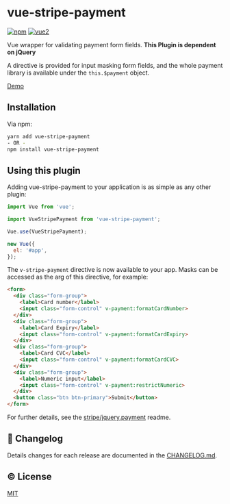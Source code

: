# vue-stripe-payment

[![npm](https://img.shields.io/npm/v/vue-stripe-payment.svg)](https://www.npmjs.com/package/vue-stripe-payment)
[![vue2](https://img.shields.io/badge/vue-2.x-brightgreen.svg)](https://vuejs.org/)

Vue wrapper for validating payment form fields. **This Plugin is dependent on jQuery**

A directive is provided for input masking form fields, and the whole payment library is available under the `this.$payment` object.

[Demo](https://samturrell.github.io/vue-stripe-payment/example)

## Installation

Via npm:
```sh
yarn add vue-stripe-payment
- OR -
npm install vue-stripe-payment
```

## Using this plugin

Adding vue-stripe-payment to your application is as simple as any other plugin:

```js
import Vue from 'vue';

import VueStripePayment from 'vue-stripe-payment';

Vue.use(VueStripePayment);

new Vue({
  el: '#app',
});
```

The `v-stripe-payment` directive is now available to your app. Masks can be accessed as the arg of this directive, for example:

```html
<form>
  <div class="form-group">
    <label>Card number</label>
    <input class="form-control" v-payment:formatCardNumber>
  </div>
  <div class="form-group">
    <label>Card Expiry</label>
    <input class="form-control" v-payment:formatCardExpiry>
  </div>
  <div class="form-group">
    <label>Card CVC</label>
    <input class="form-control" v-payment:formatCardCVC>
  </div>
  <div class="form-group">
    <label>Numeric input</label>
    <input class="form-control" v-payment:restrictNumeric>
  </div>
  <button class="btn btn-primary">Submit</button>
</form>
```

For further details, see the [stripe/jquery.payment](https://github.com/stripe/jquery.payment) readme.

## :scroll: Changelog
Details changes for each release are documented in the [CHANGELOG.md](https://github.com/samturrell/vue-stripe-payment/blob/dev/CHANGELOG.md).

## :copyright: License

[MIT](http://opensource.org/licenses/MIT)
